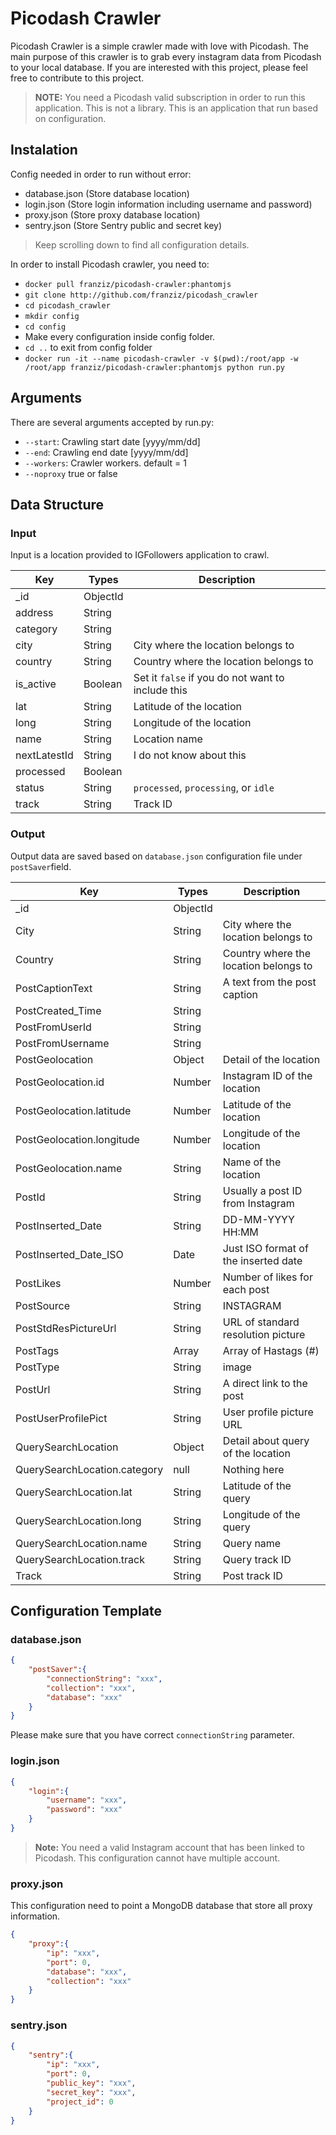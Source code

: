 # Picodash Crawler

Picodash Crawler is a simple crawler made with love with Picodash. The main purpose of this crawler is to grab every instagram data from Picodash to your local database. If you are interested with this project, please feel free to contribute to this project.
> <b>NOTE:</b> 
> You need a Picodash valid subscription in order to run this application.
> This is not a library. This is an application that run based on configuration.

## Instalation
Config needed in order to run without error:

 - database.json (Store database location)
 - login.json (Store login information including username and password)
 - proxy.json (Store proxy database location)
 - sentry.json (Store Sentry public and secret key)

> Keep scrolling down to find all configuration details.

In order to install Picodash crawler, you need to:

 - `docker pull franziz/picodash-crawler:phantomjs`
 - `git clone http://github.com/franziz/picodash_crawler`
 - `cd picodash_crawler`
 - `mkdir config`
 - `cd config`
 - Make every configuration inside config folder.
 - `cd ..` to exit from config folder
 - `docker run -it --name picodash-crawler -v $(pwd):/root/app -w /root/app franziz/picodash-crawler:phantomjs python run.py`

## Arguments
There are several arguments accepted by run.py:

 - `--start`: Crawling start date [yyyy/mm/dd]
 - `--end`: Crawling end date [yyyy/mm/dd]
 - `--workers`: Crawler workers. default = 1
 - `--noproxy` true or false

## Data Structure
### Input
Input is a location provided to IGFollowers application to crawl. 

| Key          | Types    | Description 									  |
|--------------|----------|---------------------------------------------------|
| _id 		   | ObjectId |   												  |
| address      | String   |    												  |
| category     | String   |    												  |
| city         | String   | City where the location belongs to 				  |
| country      | String   | Country where the location belongs to             |
| is_active    | Boolean  | Set it `false` if you do not want to include this |
| lat          | String   | Latitude of the location                          |
| long         | String   | Longitude of the location                         |
| name         | String   | Location name                                     |
| nextLatestId | String   | I do not know about this                          |
| processed    | Boolean  |                                                   |
| status       | String   | `processed`, `processing`, or `idle`              |
| track        | String   | Track ID							      	 	  |

### Output
Output data are saved based on `database.json` configuration file under `postSaver`field.

| Key                          | Types    | Description 						  |
|------------------------------|----------|---------------------------------------|
| _id                          | ObjectId | 									  |
| City                         | String   | City where the location belongs to    |
| Country                      | String   | Country where the location belongs to |
| PostCaptionText              | String   | A text from the post caption 		  |
| PostCreated_Time             | String   |  									  |
| PostFromUserId               | String   |  									  |
| PostFromUsername             | String   |                                       |
| PostGeolocation              | Object   | Detail of the location                |
| PostGeolocation.id           | Number   | Instagram ID of the location          |
| PostGeolocation.latitude     | Number   | Latitude of the location              |
| PostGeolocation.longitude    | Number   | Longitude of the location             | 
| PostGeolocation.name         | String   | Name of the location                  |
| PostId                       | String   | Usually a post ID from Instagram      |  
| PostInserted_Date            | String   | DD-MM-YYYY HH:MM                      |
| PostInserted_Date_ISO        | Date     | Just ISO format of the inserted date  |
| PostLikes                    | Number   | Number of likes for each post         |
| PostSource                   | String   | INSTAGRAM                             |
| PostStdResPictureUrl         | String   | URL of standard resolution picture    |
| PostTags                     | Array    | Array of Hastags (#)                  |
| PostType                     | String   | image                                 |
| PostUrl                      | String   | A direct link to the post             |
| PostUserProfilePict          | String   | User profile picture URL              |
| QuerySearchLocation          | Object   | Detail about query of the location    |
| QuerySearchLocation.category | null     | Nothing here                          |
| QuerySearchLocation.lat      | String   | Latitude of the query                 |
| QuerySearchLocation.long     | String   | Longitude of the query                |
| QuerySearchLocation.name     | String   | Query name                            |
| QuerySearchLocation.track    | String   | Query track ID                        |
| Track                        | String   | Post track ID                         |

## Configuration Template

### database.json
```json
{
	"postSaver":{
		"connectionString": "xxx",
		"collection": "xxx",
		"database": "xxx"
	}
}
```
Please make sure that you have correct `connectionString` parameter.

### login.json
```json
{
	"login":{
		"username": "xxx",
		"password": "xxx"
	}
}
```
> **Note:**
> You need a valid Instagram account that has been linked to Picodash. 
> This configuration cannot have multiple account.

### proxy.json
This configuration need to point a MongoDB database that store all proxy information. 
```json
{
	"proxy":{
		"ip": "xxx",
		"port": 0,
		"database": "xxx",
		"collection": "xxx"
	}
}
```

### sentry.json
```json
{
	"sentry":{
		"ip": "xxx",
		"port": 0,
		"public_key": "xxx",
		"secret_key": "xxx",
		"project_id": 0
	}
}
```

